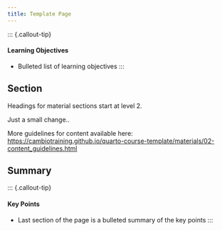 ```yaml
---
title: Template Page
---
```


::: {.callout-tip}
#### Learning Objectives

- Bulleted list of learning objectives
:::


## Section

Headings for material sections start at level 2. 

Just a small change..

More guidelines for content available here: https://cambiotraining.github.io/quarto-course-template/materials/02-content_guidelines.html


## Summary

::: {.callout-tip}
#### Key Points

- Last section of the page is a bulleted summary of the key points
:::
